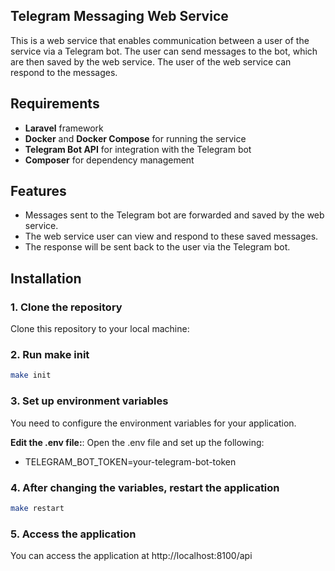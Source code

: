 ## Telegram Messaging Web Service

This is a web service that enables communication between a user of the service via a Telegram bot. The user can send messages to the bot, which are then saved by the web service. The user of the web service can respond to the messages.

## Requirements

- **Laravel** framework
- **Docker** and **Docker Compose** for running the service
- **Telegram Bot API** for integration with the Telegram bot
- **Composer** for dependency management

## Features

- Messages sent to the Telegram bot are forwarded and saved by the web service.
- The web service user can view and respond to these saved messages.
- The response will be sent back to the user via the Telegram bot.

## Installation

### 1. Clone the repository
Clone this repository to your local machine:

### 2. Run make init

```bash
make init
```

### 3. Set up environment variables

You need to configure the environment variables for your application.

**Edit the .env file:**:
   Open the .env file and set up the following:
- TELEGRAM_BOT_TOKEN=your-telegram-bot-token 

### 4. After changing the variables, restart the application
```bash
make restart
```

### 5. Access the application
You can access the application at http://localhost:8100/api